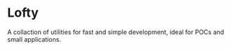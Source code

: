 # Lofty

A collaction of utilities for fast and simple development, ideal for POCs and small applications.
